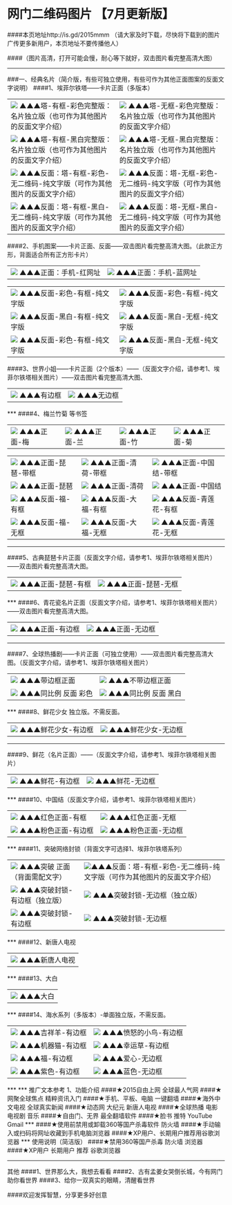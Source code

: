 # 网门二维码图片 【7月更新版】
####本页地址http://is.gd/2015mmm  （请大家及时下载，尽快将下载到的图片广传更多新用户，本页地址不要传播他人）

####（图片高清，打开可能会慢，耐心等下就好，双击图片看完整高清大图）
***
###一、经典名片（简介版，有些可独立使用，有些可作为其他正面图案的反面文字说明）
####1、埃菲尔铁塔——卡片正面（多版本）
<table>
<tr>
<td><img src="http://7xk4yy.com1.z0.glb.clouddn.com/埃菲尔塔 完整 彩色版 有框 有图标.jpg""  <tr> ▲▲▲塔-有框-彩色完整版：名片独立版（也可作为其他图片的反面文字介绍）
<td><img src="http://7xk4yy.com1.z0.glb.clouddn.com/埃菲尔塔 完整 彩色版 无框 有图标.jpg""  <tr> ▲▲▲塔-无框-彩色完整版：名片独立版（也可作为其他图片的反面文字介绍）
</tr>
<tr>
<td><img src="http://7xk4yy.com1.z0.glb.clouddn.com/埃菲尔塔 完整 黑白 有框 有图标.jpg""  <tr> ▲▲▲塔-有框-黑白完整版：名片独立版（也可作为其他图片的反面文字介绍）
<td><img src="http://7xk4yy.com1.z0.glb.clouddn.com/埃菲尔塔 完整 黑白 无框 有图标.jpg""  <tr> ▲▲▲塔-无框-黑白完整版：名片独立版（也可作为其他图片的反面文字介绍）
</tr>
<tr>
<td><img src="http://7xk4yy.com1.z0.glb.clouddn.com/背面 文字 彩色 有框.jpg"  <tr> ▲▲▲反面：塔-有框-彩色-无二维码-纯文字版（可作为其他图片的反面文字介绍）
<td><img src="http://7xk4yy.com1.z0.glb.clouddn.com/背面 长方形 文字 彩色 无框.jpg"  <tr> ▲▲▲反面：塔-无框-彩色-无二维码-纯文字版（可作为其他图片的反面文字介绍）
</tr>
<tr>
<td><img src="http://7xk4yy.com1.z0.glb.clouddn.com/反面 文字 有框 黑白.jpg"  <tr> ▲▲▲反面：塔-有框-黑白-无二维码-纯文字版（可作为其他图片的反面文字介绍）
<td><img src="http://7xk4yy.com1.z0.glb.clouddn.com/背面 长方形 文字 黑白 无框.jpg"  <tr> ▲▲▲反面：塔-无框-黑白-无二维码-纯文字版（可作为其他图片的反面文字介绍）
</table>
####2、手机图案——卡片正面、反面——双击图片看完整高清大图。（此款正方形，背面适合所有正方形卡片）
<table>
<tr>
<td><img src="http://7xk4yy.com1.z0.glb.clouddn.com/手机-有边框.jpg""  <tr> ▲▲▲正面：手机-红网址
<td><img src="http://7xk4yy.com1.z0.glb.clouddn.com/手机 有框 蓝字.jpg""  <tr> ▲▲▲正面：手机-蓝网址
</table>
<table>
<tr>
<td><img src="http://7xk4yy.com1.z0.glb.clouddn.com/手机 有框.jpg""  <tr> ▲▲▲反面-彩色-有框-纯文字版
<td><img src="http://7xk4yy.com1.z0.glb.clouddn.com/手机 背面无框.jpg""  <tr> ▲▲▲反面-彩色-有框-纯文字版
</tr>
<tr>
<td><img src="http://7xk4yy.com1.z0.glb.clouddn.com/手机 反面 黑白 有框.jpg""  <tr> ▲▲▲反面-黑白-有框-纯文字版
<td><img src="http://7xk4yy.com1.z0.glb.clouddn.com/手机 黑白 无框.jpg""  <tr> ▲▲▲反面-黑白-无框-纯文字版
</tr>
<tr>
<td><img src="http://7xk4yy.com1.z0.glb.clouddn.com/正方形 背面 有框.jpg""  <tr> ▲▲▲反面-彩色-有框-纯文字版
<td><img src="http://7xk4yy.com1.z0.glb.clouddn.com/背面 正方形 无框.jpg""  <tr> ▲▲▲反面-黑白-无框-纯文字版
</table>
####3、世界小姐——卡片正面（2个版本）——（反面文字介绍，请参考1、埃菲尔铁塔相关图片）——双击图片看完整高清大图、
<table>
<td><img src="http://7xk4yy.com1.z0.glb.clouddn.com/世界小姐 有框.jpg"  <tr>  
▲▲▲有边框
<td><img src="http://7xk4yy.com1.z0.glb.clouddn.com/世界小姐.jpg"  <tr>  
▲▲▲无边框
</table>
***
####4、梅兰竹菊 等书签
<table>

<td><img src="http://7xk4yy.com1.z0.glb.clouddn.com/书签 梅.jpg"  <tr> ▲▲▲正面-梅
<td><img src="http://7xk4yy.com1.z0.glb.clouddn.com/书签 兰.jpg"  <tr> ▲▲▲正面-兰
<td><img src="http://7xk4yy.com1.z0.glb.clouddn.com/书签 竹.jpg"  <tr> ▲▲▲正面-竹
<td><img src="http://7xk4yy.com1.z0.glb.clouddn.com/书签 菊.jpg"  <tr> ▲▲▲正面-菊
</table>
<table>
<td><img src="http://7xk4yy.com1.z0.glb.clouddn.com/书签 琵琶_带框.jpg"  <tr> ▲▲▲正面-琵琶-带框
<td><img src="http://7xk4yy.com1.z0.glb.clouddn.com/书签 雅荷_边框.jpg"  <tr> ▲▲▲正面-清荷-带框
<td><img src="http://7xk4yy.com1.z0.glb.clouddn.com/书签 中国结_边框.jpg"  <tr> ▲▲▲正面-中国结-带框
</tr>
<tr>
<td><img src="http://7xk4yy.com1.z0.glb.clouddn.com/书签 琵琶.jpg"  <tr> ▲▲▲正面-琵琶
<td><img src="http://7xk4yy.com1.z0.glb.clouddn.com/书签 雅荷.jpg"  <tr> ▲▲▲正面-清荷
<td><img src="http://7xk4yy.com1.z0.glb.clouddn.com/书签 中国结.jpg"  <tr> ▲▲▲正面-中国结
</tr>
<tr>
<td><img src="http://7xk4yy.com1.z0.glb.clouddn.com/书签 反面 福_有框.jpg"  <tr> ▲▲▲反面-福-有框
<td><img src="http://7xk4yy.com1.z0.glb.clouddn.com/书签 反面2_框.jpg"  <tr> ▲▲▲反面-大福-有框
<td><img src="http://7xk4yy.com1.z0.glb.clouddn.com/书签 背后 花_框.jpg"  <tr> ▲▲▲反面-青莲花-有框
</tr>
<tr>
<td><img src="http://7xk4yy.com1.z0.glb.clouddn.com/书签 反面 福.jpg"  <tr> ▲▲▲反面-福-无框
<td><img src="http://7xk4yy.com1.z0.glb.clouddn.com/书签 反面2.jpg"  <tr> ▲▲▲反面-大福-无框
<td><img src="http://7xk4yy.com1.z0.glb.clouddn.com/书签 背后 花.jpg"  <tr> ▲▲▲反面-青莲花-无框
</table>

***
####5、古典琵琶卡片正面（反面文字介绍，请参考1、埃菲尔铁塔相关图片）——双击图片看完整高清大图。
<table>
<td><img src="http://7xk4yy.com1.z0.glb.clouddn.com/琵琶-有框-灰字.jpg"  <tr> ▲▲▲正面-琵琶-有框
<td><img src="http://7xk4yy.com1.z0.glb.clouddn.com/琵琶-无框-灰字.jpg"  <tr> ▲▲▲正面-琵琶-无框
</table>
***
####6、青花瓷名片正面（反面文字介绍，请参考1、埃菲尔铁塔相关图片）——双击图片看完整高清大图。
<table>
<td><img src="http://7xk4yy.com1.z0.glb.clouddn.com/青花 有边框.jpg.jpg"  <tr>  
▲▲▲正面-有边框
<td><img src="http://7xk4yy.com1.z0.glb.clouddn.com/青花 无边框.jpg"  <tr>  
▲▲▲正面-无边框
</table>

***
####7、全球热播剧——卡片正面（可独立使用）——双击图片看完整高清大图。（反面文字介绍，请参考1、埃菲尔铁塔相关图片）
<table>
<td><img src="http://7xk4yy.com1.z0.glb.clouddn.com/大裤衩A6相片纸打印尺寸图有框.jpg"  <tr> ▲▲▲带边框正面
<td><img src="http://7xk4yy.com1.z0.glb.clouddn.com/大裤衩A6相片纸打印尺寸图_无框.jpg"  <tr> ▲▲▲不带边框正面
</tr>
<tr>
<td><img src="http://7xjqth.com1.z0.glb.clouddn.com/大裤衩 反面 无框 彩色.jpg"  <tr> ▲▲▲同比例 反面 彩色
<td><img src="http://7xjqth.com1.z0.glb.clouddn.com/大裤衩 反面 黑白.png"  <tr> ▲▲▲同比例 反面 黑白
</table>
***
####8、鲜花少女 独立版。不需反面。
<table>
<td><img src="http://7xk4yy.com1.z0.glb.clouddn.com/新花仙子 有框.jpg"  <tr> ▲▲▲鲜花少女-有边框
<td><img src="http://7xk4yy.com1.z0.glb.clouddn.com/新花仙子 无框.jpg"  <tr> ▲▲▲鲜花少女-无边框
</table>

***
####9、鲜花（名片正面）——（反面文字介绍，请参考1、埃菲尔铁塔相关图片）
<table>
<td><img src="http://7xk4yy.com1.z0.glb.clouddn.com/鲜花-有框.jpg"  <tr> ▲▲▲鲜花-有边框
<td><img src="http://7xk4yy.com1.z0.glb.clouddn.com/鲜花-无框.jpg"  <tr> ▲▲▲鲜花-无边框
</table>
***
####10、中国结（反面文字介绍，请参考1、埃菲尔铁塔相关图片）
<table>
<td><img src="http://7xk4yy.com1.z0.glb.clouddn.com/中国结 白色-有框.jpg"  <tr> ▲▲▲红色正面-有框
<td><img src="http://7xk4yy.com1.z0.glb.clouddn.com/中国结 白色-无框.jpg"  <tr> ▲▲▲红色正面-无框
</tr>
<tr>
<td><img src="http://7xk4yy.com1.z0.glb.clouddn.com/中国结 粉色-有框.jpg"  <tr> ▲▲▲粉色正面-有边框
<td><img src="http://7xk4yy.com1.z0.glb.clouddn.com/中国结 粉色-无框.jpg"  <tr> ▲▲▲粉色正面-无边框
</table>
***
####11、突破网络封锁（背面文字可选择1、埃菲尔铁塔系列）
<table>
<td><img src="http://7xk4yy.com1.z0.glb.clouddn.com/正面.jpg"  <tr> ▲▲▲突破 正面（背面需配文字） 
<td><img src="http://7xk4yy.com1.z0.glb.clouddn.com/埃菲尔塔 完整 彩色版 有框 有图标.jpg"  <tr>▲▲▲反面：塔-有框-彩色-无二维码-纯文字版（可作为其他图片的反面文字介绍）
</tr>
<tr>
<td><img src="http://7xk4yy.com1.z0.glb.clouddn.com/新突破 有框.jpg"  <tr> ▲▲▲突破封锁-有边框（独立版）
<td><img src="http://7xk4yy.com1.z0.glb.clouddn.com/新突破 无框.jpg"  <tr> ▲▲▲突破封锁-无边框（独立版）
</tr>
<tr>
<td><img src="http://7xk4yy.com1.z0.glb.clouddn.com/新突破 有框_黑白.jpg"  <tr> ▲▲▲突破封锁-有边框
<td><img src="http://7xk4yy.com1.z0.glb.clouddn.com/新突破 无框_黑白.jpg"  <tr> ▲▲▲突破封锁-无边框
</table>
***
####12、新唐人电视
<table>
<td><img src="http://7xk4yy.com1.z0.glb.clouddn.com/新唐人电视_扫码_标准版.jpg"  <tr> ▲▲▲新唐人电视
</table>
***
####13、大白
<table>
<td><img src="http://7xjqth.com1.z0.glb.clouddn.com/大白_完整版.jpg"  <tr> ▲▲▲大白
</table>
***
####14、海水系列（多版本）-单面独立版，不需反面。
<table>
<td><img src="http://7xk4yy.com1.z0.glb.clouddn.com/海水 吉祥羊 有框.jpg"  <tr> ▲▲▲吉祥羊-有边框
<td><img src="http://7xk4yy.com1.z0.glb.clouddn.com/海水 小鸟 有框.jpg"  <tr> ▲▲▲愤怒的小鸟-有边框
</tr>
<tr>
<td><img src="http://7xk4yy.com1.z0.glb.clouddn.com/海水 机器猫 有框.jpg"  <tr> ▲▲▲机器猫-有边框
<td><img src="http://7xk4yy.com1.z0.glb.clouddn.com/海水 幸运草 有框.jpg"  <tr> ▲▲▲幸运草-有边框
</tr>
<tr>
<td><img src="http://7xk4yy.com1.z0.glb.clouddn.com/海水 福 有框.jpg"  <tr> ▲▲▲福-有边框
<td><img src="http://7xk4yy.com1.z0.glb.clouddn.com/海水 爱心 有框.jpg"  <tr> ▲▲▲爱心-无边框

</tr>
<tr>
<td><img src="http://7xk4yy.com1.z0.glb.clouddn.com/海水 紫色 有框.jpg"  <tr> ▲▲▲紫色-有边框
<td><img src="http://7xk4yy.com1.z0.glb.clouddn.com/海水 蓝色 有框.jpg"  <tr> ▲▲▲蓝色-无边框

</table>
***
***
推广文本参考
1、功能介绍
####★2015自由上网 全球最人气网
####★网聚全球焦点 精粹资讯入门
####★手机、平板、电脑 一键翻墙
####★海外中文电视 全球真实新闻
####★动态网 大纪元  新唐人电视
####★全球热播 电影 电视剧 音乐
####★自由门、无界 最全翻墙软件
####★脸书 推特  YouTube  Gmail
***
####★使用前禁用或卸载360等国产杀毒软件 防火墙
####★手动输入或扫码将网址收藏到手机电脑浏览器
####★XP用户、长期用户推荐用谷歌浏览器
***
使用说明（简洁版）
####★禁用360等国产杀毒 防火墙 浏览器
####★XP用户 长期用户 推荐 谷歌浏览器

***
其他
####1、世界那么大，我想去看看
####2、古有孟姜女哭倒长城，今有网门助你看世界
####3、给你一双真实的眼睛，清醒看世界

####欢迎发挥智慧，分享更多好创意


